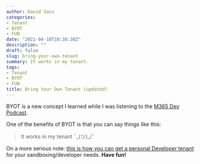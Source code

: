 ```yaml
---
author: David Sass
categories:
- Tenant
- BYOT
- FUN
date: "2021-04-18T10:38:38Z"
description: ""
draft: false
slug: bring-your-own-tenant
summary: It works in my tenant.
tags:
- Tenant
- BYOT
- FUN
title: Bring Your Own Tenant (updated)
---
```



BYOT is a new concept I learned while I was listening to the [M365 Dev Podcast](https://m365devpodcast.com/).

One of the benefits of BYOT is that you can say things like this:

> It works in my tenant ¯\_(ツ)_/¯

On a more serious note: [this is how you can get a personal Developer tenant](https://docs.microsoft.com/en-us/office/developer-program/microsoft-365-developer-program) for your sandboxing/developer needs. **Have fun!**



